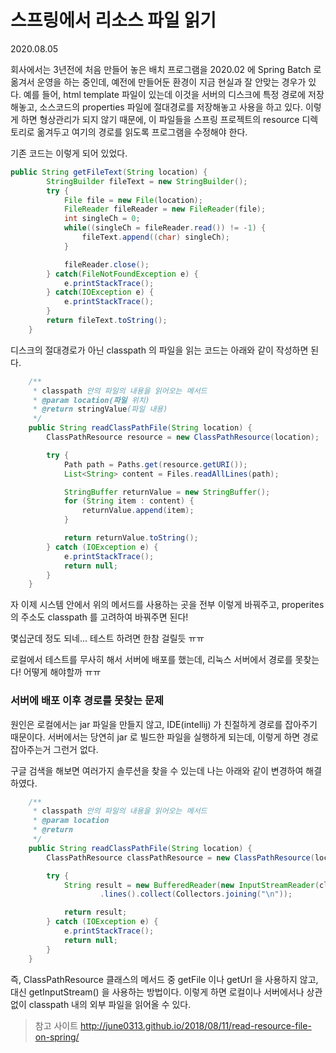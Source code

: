 # 스프링에서 리소스 파일 읽기

2020.08.05 

회사에서는 3년전에 처음 만들어 놓은 배치 프로그램을 2020.02 에 Spring Batch 로 옮겨서 운영을 하는 중인데, 예전에 만들어둔 환경이 지금 현실과 잘 안맞는 경우가 있다.
예를 들어, html template 파일이 있는데 이것을 서버의 디스크에 특정 경로에 저장해놓고, 소스코드의 properties 파일에 절대경로를 저장해놓고 사용을 하고 있다.
이렇게 하면 형상관리가 되지 않기 때문에, 이 파일들을 스프링 프로젝트의 resource 디렉토리로 옮겨두고 여기의 경로를 읽도록 프로그램을 수정해야 한다.

기존 코드는 이렇게 되어 있었다.
```java
public String getFileText(String location) {
        StringBuilder fileText = new StringBuilder();
        try {
            File file = new File(location);
            FileReader fileReader = new FileReader(file);
            int singleCh = 0;
            while((singleCh = fileReader.read()) != -1) {
                fileText.append((char) singleCh);
            }

            fileReader.close();
        } catch(FileNotFoundException e) {
            e.printStackTrace();
        } catch(IOException e) {
            e.printStackTrace();
        }
        return fileText.toString();
    }
```


디스크의 절대경로가 아닌 classpath 의 파일을 읽는 코드는 아래와 같이 작성하면 된다.
```java
    /**
     * classpath 안의 파일의 내용을 읽어오는 메서드
     * @param location(파일 위치)
     * @return stringValue(파일 내용)
     */
    public String readClassPathFile(String location) {
        ClassPathResource resource = new ClassPathResource(location);

        try {
            Path path = Paths.get(resource.getURI());
            List<String> content = Files.readAllLines(path);

            StringBuffer returnValue = new StringBuffer();
            for (String item : content) {
                returnValue.append(item);
            }

            return returnValue.toString();
        } catch (IOException e) {
            e.printStackTrace();
            return null;
        }
    }
```

자 이제 시스템 안에서 위의 메서드를 사용하는 곳을 전부 이렇게 바꿔주고, properites 의 주소도 classpath 를 고려하여 바꿔주면 된다!

몇십군데 정도 되네... 테스트 하려면 한참 걸릴듯 ㅠㅠ


로컬에서 테스트를 무사히 해서 서버에 배포를 했는데, 리눅스 서버에서 경로를 못찾는다!
어떻게 해야할까 ㅠㅠ

### 서버에 배포 이후 경로를 못찾는 문제

원인은 로컬에서는 jar 파일을 만들지 않고, IDE(intellij) 가 친절하게 경로를 잡아주기 때문이다.
서버에서는 당연히 jar 로 빌드한 파일을 실행하게 되는데, 이렇게 하면 경로 잡아주는거 그런거 없다.

구글 검색을 해보면 여러가지 솔루션을 찾을 수 있는데 나는 아래와 같이 변경하여 해결하였다.

```java
    /**
     * classpath 안의 파일의 내용을 읽어오는 메서드
     * @param location
     * @return
     */
    public String readClassPathFile(String location) {
        ClassPathResource classPathResource = new ClassPathResource(location);

        try {
            String result = new BufferedReader(new InputStreamReader(classPathResource.getInputStream(), Charsets.UTF_8))
                    .lines().collect(Collectors.joining("\n"));

            return result;
        } catch (IOException e) {
            e.printStackTrace();
            return null;
        }
    }
```

즉, ClassPathResource 클래스의 메서드 중 getFile 이나 getUrl 을 사용하지 않고, 대신 getInputStream() 을 사용하는 방법이다.
이렇게 하면 로컬이나 서버에서나 상관없이 classpath 내의 외부 파일을 읽어올 수 있다.




> 참고 사이트
http://june0313.github.io/2018/08/11/read-resource-file-on-spring/

